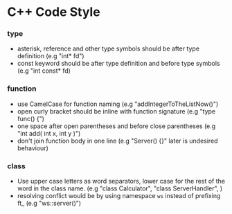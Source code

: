 # C++ Code Style

### type
* asterisk, reference and other type symbols should be after type definition (e.g "int* fd")
* const keyword should be after type definition and before type symbols (e.g "int const* fd)

### function
* use CamelCase for function naming (e.g "addIntegerToTheListNow()")
* open curly bracket should be inline with function signature (e.g "type func() {")
* one space after open parentheses and before close parentheses  (e.g "int add( int x, int y )")
* don't join function body in one line (e.g "Server() {}" later is undesired behaviour)

### class
* Use upper case letters as word separators, lower case for the rest of the word in the class name.
  (e.g "class Calculator", "class ServerHandler", )
* resolving conflict would be by using namespace `ws` instead of prefixing ft_ (e.g "ws::server()")